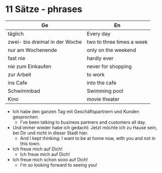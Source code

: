 # 11 Sätze - phrases


| Ge                             | En                        |
|--------------------------------|---------------------------|
| täglich                        | Every day                 |
| zwei- bis dreimal in der Woche | two to three times a week |
| nur am Wochenende              | only on the weekend       |
| fast nie                       | hardly ever               |
| nie zum Einkaufen              | never for shopping        |
| zur Arbeit                     | to work                   |
| ins Cafe                       | into the cafe             |
| Schwimmbad                     | Swimming pool             |
| Kino                           | movie theater             |



- Ich habe den ganzen Tag mit Geschäftspartnern und Kunden gesprochen.
  - I've been talking to business partners and customers all day.
- Und immer wieder habe ich gedacht: Jetzt möchte ich zu Hause sein, bei Dir und nicht in dieser Stadt hier. 
  - And I kept thinking: I want to be at home now, with you and not in this town.
- Ich freue mich auf Dich!
  - Ich freue mich auf Dich!
- Ich freue mich schon sooo auf Dich!
  - I'm so looking forward to seeing you!